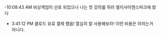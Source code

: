 
-10:08:43 AM 비상계엄이 선포 되었으나 나는 첫 강의를
하러 엘지사이엔스파크에 왔다

- 3:41:12 PM 클로드 유료 결제 했음! 열심히 잘 사용해보자! 이런 비용은 아끼는거 아니다.